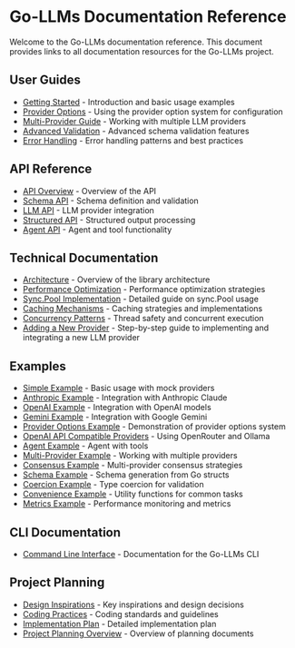 # Go-LLMs Documentation Reference

Welcome to the Go-LLMs documentation reference. This document provides links to all documentation resources for the Go-LLMs project.

## User Guides

- [Getting Started](/docs/user-guide/getting-started.md) - Introduction and basic usage examples
- [Provider Options](/docs/user-guide/provider-options.md) - Using the provider option system for configuration
- [Multi-Provider Guide](/docs/user-guide/multi-provider.md) - Working with multiple LLM providers
- [Advanced Validation](/docs/user-guide/advanced-validation.md) - Advanced schema validation features
- [Error Handling](/docs/user-guide/error-handling.md) - Error handling patterns and best practices

## API Reference

- [API Overview](/docs/api/README.md) - Overview of the API
- [Schema API](/docs/api/schema.md) - Schema definition and validation
- [LLM API](/docs/api/llm.md) - LLM provider integration
- [Structured API](/docs/api/structured.md) - Structured output processing
- [Agent API](/docs/api/agent.md) - Agent and tool functionality

## Technical Documentation

- [Architecture](/docs/technical/architecture.md) - Overview of the library architecture
- [Performance Optimization](/docs/technical/performance.md) - Performance optimization strategies
- [Sync.Pool Implementation](/docs/technical/sync-pool.md) - Detailed guide on sync.Pool usage
- [Caching Mechanisms](/docs/technical/caching.md) - Caching strategies and implementations
- [Concurrency Patterns](/docs/technical/concurrency.md) - Thread safety and concurrent execution
- [Adding a New Provider](/docs/technical/new-provider.md) - Step-by-step guide to implementing and integrating a new LLM provider

## Examples

- [Simple Example](/cmd/examples/simple/README.md) - Basic usage with mock providers
- [Anthropic Example](/cmd/examples/anthropic/README.md) - Integration with Anthropic Claude
- [OpenAI Example](/cmd/examples/openai/README.md) - Integration with OpenAI models
- [Gemini Example](/cmd/examples/gemini/README.md) - Integration with Google Gemini
- [Provider Options Example](/cmd/examples/provider_options/README.md) - Demonstration of provider options system
- [OpenAI API Compatible Providers](/cmd/examples/openai_api_compatible_providers/README.md) - Using OpenRouter and Ollama
- [Agent Example](/cmd/examples/agent/README.md) - Agent with tools
- [Multi-Provider Example](/cmd/examples/multi/README.md) - Working with multiple providers
- [Consensus Example](/cmd/examples/consensus/README.md) - Multi-provider consensus strategies
- [Schema Example](/cmd/examples/schema/README.md) - Schema generation from Go structs
- [Coercion Example](/cmd/examples/coercion/README.md) - Type coercion for validation
- [Convenience Example](/cmd/examples/convenience/README.md) - Utility functions for common tasks
- [Metrics Example](/cmd/examples/metrics/README.md) - Performance monitoring and metrics

## CLI Documentation

- [Command Line Interface](/cmd/README.md) - Documentation for the Go-LLMs CLI

## Project Planning

- [Design Inspirations](/docs/plan/design-inspirations.md) - Key inspirations and design decisions
- [Coding Practices](/docs/plan/coding-practices.md) - Coding standards and guidelines
- [Implementation Plan](/docs/plan/implementation-plan.md) - Detailed implementation plan
- [Project Planning Overview](/docs/plan/README.md) - Overview of planning documents